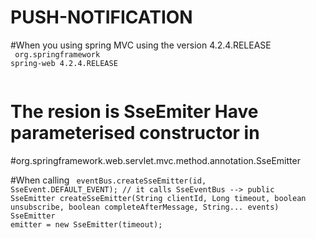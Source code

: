 # PUSH-NOTIFICATION

#When you using spring MVC using the version 4.2.4.RELEASE
  <code>
  <dependency>
			<groupId>org.springframework</groupId>
			<artifactId>spring-web</artifactId>
			<version>4.2.4.RELEASE</version>
		</dependency>
  </code>

# The resion is SseEmiter Have parameterised constructor in 

#org.springframework.web.servlet.mvc.method.annotation.SseEmitter

#When calling 
<code>
	eventBus.createSseEmitter(id, SseEvent.DEFAULT_EVENT);
	// it calls SseEventBus -->
	public SseEmitter createSseEmitter(String clientId, Long timeout, boolean unsubscribe,
			boolean completeAfterMessage, String... events)
	SseEmitter emitter = new SseEmitter(timeout);
</code>
